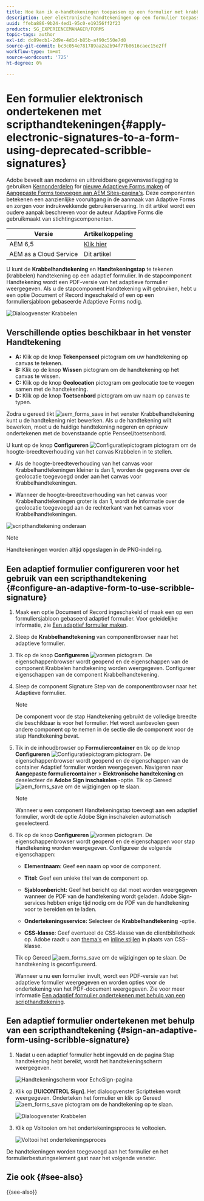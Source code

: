 ```yaml
---
title: Hoe kan ik e-handtekeningen toepassen op een formulier met krabbelhandtekeningen?
description: Leer elektronische handtekeningen op een formulier toepassen met krabbelhandtekeningen.
uuid: ffeba886-9b24-4ed1-95c0-e19356ff2f23
products: SG_EXPERIENCEMANAGER/FORMS
topic-tags: author
exl-id: dc89ecb1-2d9e-4d1d-b85b-af90c550e7d8
source-git-commit: bc3c054e781789aa2a2b94f77b0616caec15e2ff
workflow-type: tm+mt
source-wordcount: '725'
ht-degree: 0%

---
```


# Een formulier elektronisch ondertekenen met scripthandtekeningen{#apply-electronic-signatures-to-a-form-using-deprecated-scribble-signatures}

<span class="preview"> Adobe beveelt aan moderne en uitbreidbare gegevensvastlegging te gebruiken [Kernonderdelen](https://experienceleague.adobe.com/docs/experience-manager-core-components/using/adaptive-forms/introduction.html) for [nieuwe Adaptieve Forms maken](/help/forms/creating-adaptive-form-core-components.md) of [Aangepaste Forms toevoegen aan AEM Sites-pagina&#39;s](/help/forms/create-or-add-an-adaptive-form-to-aem-sites-page.md). Deze componenten betekenen een aanzienlijke vooruitgang in de aanmaak van Adaptive Forms en zorgen voor indrukwekkende gebruikerservaring. In dit artikel wordt een oudere aanpak beschreven voor de auteur Adaptive Forms die gebruikmaakt van stichtingscomponenten. </span>

| Versie | Artikelkoppeling |
| -------- | ---------------------------- |
| AEM 6,5 | [Klik hier](https://experienceleague.adobe.com/docs/experience-manager-65/forms/adaptive-forms-basic-authoring/signing-forms-using-scribble.html) |
| AEM as a Cloud Service | Dit artikel |


U kunt de **Krabbelhandtekening** en **Handtekeningstap** te tekenen (krabbelen) handtekening op een adaptief formulier. In de stapcomponent Handtekening wordt een PDF-versie van het adaptieve formulier weergegeven. Als u de stapcomponent Handtekening wilt gebruiken, hebt u een optie Document of Record ingeschakeld of een op een formuliersjabloon gebaseerde Adaptieve Forms nodig.

![Dialoogvenster Krabbelen](assets/scribble-signature.png)

## Verschillende opties beschikbaar in het venster Handtekening

* **A:** Klik op de knop **Tekenpenseel** pictogram om uw handtekening op canvas te tekenen.
* **B:** Klik op de knop **Wissen** pictogram om de handtekening op het canvas te wissen.
* **C:** Klik op de knop **Geolocation** pictogram om geolocatie toe te voegen samen met de handtekening.
* **D:** Klik op de knop **Toetsenbord** pictogram om uw naam op canvas te typen.

Zodra u gereed tikt ![aem_forms_save](assets/aem_forms_save.png) in het venster Krabbelhandtekening kunt u de handtekening niet bewerken. Als u de handtekening wilt bewerken, moet u de huidige handtekening negeren en opnieuw ondertekenen met de bovenstaande optie Penseel/toetsenbord.

U kunt op de knop **Configureren** ![Configuratiepictogram](assets/configure.png) pictogram om de hoogte-breedteverhouding van het canvas Krabbelen in te stellen.
* Als de hoogte-breedteverhouding van het canvas voor Krabbelhandtekeningen kleiner is dan 1, worden de gegevens over de geolocatie toegevoegd onder aan het canvas voor Krabbelhandtekeningen.


* Wanneer de hoogte-breedteverhouding van het canvas voor Krabbelhandtekeningen groter is dan 1, wordt de informatie over de geolocatie toegevoegd aan de rechterkant van het canvas voor Krabbelhandtekeningen.


![scripthandtekening onderaan](assets/scribble-signature-aspectratio.PNG)



>[!NOTE]
>
>Handtekeningen worden altijd opgeslagen in de PNG-indeling.
>

## Een adaptief formulier configureren voor het gebruik van een scripthandtekening {#configure-an-adaptive-form-to-use-scribble-signature}

1. Maak een optie Document of Record ingeschakeld of maak een op een formuliersjabloon gebaseerd adaptief formulier. Voor geleidelijke informatie, zie [Een adaptief formulier maken](creating-adaptive-form.md).
1. Sleep de **Krabbelhandtekening** van componentbrowser naar het adaptieve formulier.
1. Tik op de knop **Configureren** ![vormen](assets/configure.png) pictogram. De eigenschappenbrowser wordt geopend en de eigenschappen van de component Krabbelen handtekening worden weergegeven. Configureer eigenschappen van de component Krabbelhandtekening.
1. Sleep de component Signature Step van de componentbrowser naar het Adaptieve formulier.

   >[!NOTE]
   >
   >De component voor de stap Handtekening gebruikt de volledige breedte die beschikbaar is voor het formulier. Het wordt aanbevolen geen andere component op te nemen in de sectie die de component voor de stap Handtekening bevat.

1. Tik in de inhoudbrowser op **Formuliercontainer** en tik op de knop **Configureren** ![Configuratiepictogram](assets/configure.png) pictogram. De eigenschappenbrowser wordt geopend en de eigenschappen van de container Adaptief formulier worden weergegeven. Navigeren naar **Aangepaste formuliercontainer** > **Elektronische handtekening** en deselecteer de **Adobe Sign inschakelen** -optie. Tik op Gereed ![aem_forms_save](assets/aem_forms_save.png) om de wijzigingen op te slaan.

   >[!NOTE]
   >
   >Wanneer u een component Handtekeningstap toevoegt aan een adaptief formulier, wordt de optie Adobe Sign inschakelen automatisch geselecteerd.

1. Tik op de knop **Configureren** ![vormen](assets/configure.png) pictogram. De eigenschappenbrowser wordt geopend en de eigenschappen voor stap Handtekening worden weergegeven. Configureer de volgende eigenschappen:

   * **Elementnaam**: Geef een naam op voor de component.

   * **Titel:** Geef een unieke titel van de component op.
   * **Sjabloonbericht:** Geef het bericht op dat moet worden weergegeven wanneer de PDF van de handtekening wordt geladen. Adobe Sign-services hebben enige tijd nodig om de PDF van de handtekening voor te bereiden en te laden.
   * **Ondertekeningsservice:** Selecteer de **Krabbelhandtekening** -optie.

   * **CSS-klasse**: Geef eventueel de CSS-klasse van de clientbibliotheek op. Adobe raadt u aan [thema&#39;s](themes.md) en [inline stijlen](inline-style-adaptive-forms.md) in plaats van CSS-klasse.

   Tik op Gereed ![aem_forms_save](assets/aem_forms_save.png) om de wijzigingen op te slaan. De handtekening is geconfigureerd.

   Wanneer u nu een formulier invult, wordt een PDF-versie van het adaptieve formulier weergegeven en worden opties voor de ondertekening van het PDF-document weergegeven. Zie voor meer informatie [Een adaptief formulier ondertekenen met behulp van een scripthandtekening](signing-forms-using-scribble.md#sign-an-adaptive-form-using-scribble-signature).

## Een adaptief formulier ondertekenen met behulp van een scripthandtekening {#sign-an-adaptive-form-using-scribble-signature}

1. Nadat u een adaptief formulier hebt ingevuld en de pagina Stap handtekening hebt bereikt, wordt het handtekeningscherm weergegeven.

   ![Handtekeningscherm voor EchoSign-pagina](assets/esignscribblesign.jpg)

1. Klik op **[!UICONTROL Sign]**. Het dialoogvenster Scriptteken wordt weergegeven. Onderteken het formulier en klik op Gereed ![aem_forms_save](assets/aem_forms_save.png) pictogram om de handtekening op te slaan.

   ![Dialoogvenster Krabbelen](assets/scribblewidget.png)

1. Klik op Voltooien om het ondertekeningsproces te voltooien.

   ![Voltooi het ondertekeningsproces](assets/scribblecomplete.jpg)

De handtekeningen worden toegevoegd aan het formulier en het formulierbesturingselement gaat naar het volgende venster.

## Zie ook {#see-also}

{{see-also}}